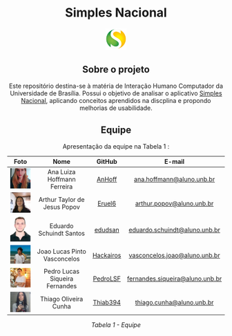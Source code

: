 <center>
<h1 align="center">
Simples Nacional
</h1>

 <p align="center">
  <img src="/docs/assets/images/favicon.png" alt="SimplesNacional" width="10%" />
</p> 

## Sobre o projeto
Este repositório destina-se à matéria de Interação Humano Computador da Universidade de Brasília. Possui o objetivo de analisar o aplicativo [Simples Nacional](https://www8.receita.fazenda.gov.br/SimplesNacional/), aplicando conceitos aprendidos na discplina e propondo melhorias de usabilidade.


## Equipe
Apresentação da equipe na Tabela 1 :

|Foto | Nome| GitHub| E-mail| 
|:-----:|:-----:|:-----:|:-----:|
| <img width='100'  src='/docs/assets/fotoEquipe/ana.jpeg'> | Ana Luiza Hoffmann Ferreira | [AnHoff](https://github.com/AnHoff) | ana.hoffmann@aluno.unb.br |
| <img width='100'  src='/docs/assets/fotoEquipe/arthur.jpeg'> | Arthur Taylor de Jesus Popov | [Eruel6](https://github.com/Eruel6) | arthur.popov@aluno.unb.br |
| <img width='100'  src='/docs/assets/fotoEquipe/eduardo.jpg'> | Eduardo Schuindt Santos | [edudsan](https://github.com/edudsan) | eduardo.schuindt@aluno.unb.br |
| <img width='100'  src='/docs/assets/fotoEquipe/joao.jpeg'> | Joao Lucas Pinto Vasconcelos | [Hackairos](https://github.com/HacKairos) | vasconcelos.joao@aluno.unb.br 
| <img width='100'  src='/docs/assets/fotoEquipe/pedro.jpeg'> | Pedro Lucas Siqueira Fernandes | [PedroLSF](https://github.com/PedroLSF) | fernandes.siqueira@aluno.unb.br |
| <img width='100'  src='/docs/assets/fotoEquipe/thiago.jpeg'> | Thiago Oliveira Cunha | [Thiab394](https://github.com/Thiab394)| thiago.cunha@aluno.unb.br |

*Tabela 1 - Equipe*

</center>
